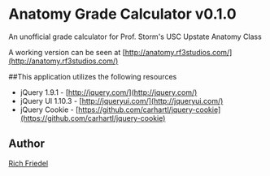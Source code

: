 Anatomy Grade Calculator v0.1.0
============

An unofficial grade calculator for Prof. Storm's USC Upstate Anatomy Class

A working version can be seen at [http://anatomy.rf3studios.com/](http://anatomy.rf3studios.com/)

##This application utilizes the following resources

* jQuery 1.9.1 - [http://jquery.com/](http://jquery.com/)
* jQuery UI 1.10.3 - [http://jqueryui.com/](http://jqueryui.com/)
* jQuery Cookie - [https://github.com/carhartl/jquery-cookie](https://github.com/carhartl/jquery-cookie)

## Author

[Rich Friedel](http://rf3studios.com)